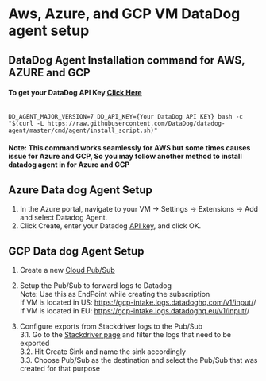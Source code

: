 # Aws, Azure, and GCP VM DataDog agent setup

## DataDog Agent Installation command for AWS, AZURE and GCP

#### To get your DataDog API Key [Click Here](https://app.datadoghq.com/account/settings#api)

<pre><code>
DD_AGENT_MAJOR_VERSION=7 DD_API_KEY={Your DataDog API KEY} bash -c "$(curl -L https://raw.githubusercontent.com/DataDog/datadog-agent/master/cmd/agent/install_script.sh)"
</code></pre>

#### Note: This command works seamlessly for AWS but some times causes issue for Azure and GCP, So you may follow another method to install datadog agent in for Azure and GCP

## Azure Data dog Agent Setup
1. In the Azure portal, navigate to your VM -> Settings -> Extensions -> Add and select Datadog Agent.
2. Click Create, enter your Datadog [API key](https://app.datadoghq.com/account/settings#api), and click OK.

## GCP Data dog Agent Setup
1. Create a new [Cloud Pub/Sub](https://console.cloud.google.com/cloudpubsub/topicList)  

2. Setup the Pub/Sub to forward logs to Datadog  
Note: Use this as EndPoint while creating the subscription  
If VM is located in US: https://gcp-intake.logs.datadoghq.com/v1/input/<Data Dog API Key>/  
If VM is located in EU: https://gcp-intake.logs.datadoghq.eu/v1/input/<Data Dog API Key>/  

3. Configure exports from Stackdriver logs to the Pub/Sub  
3.1. Go to the [Stackdriver page](https://console.cloud.google.com/logs/viewer) and filter the logs that need to be exported  
3.2. Hit Create Sink and name the sink accordingly  
3.3. Choose Pub/Sub as the destination and select the Pub/Sub that was created for that purpose
